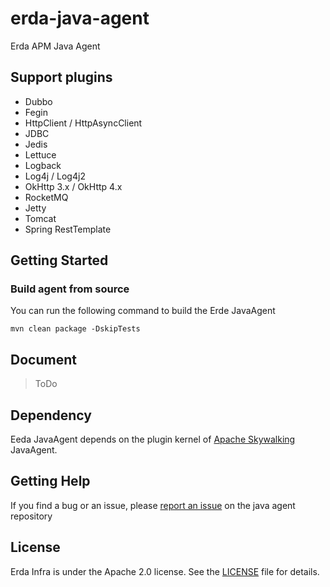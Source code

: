 # erda-java-agent
Erda APM Java Agent

## Support plugins
- Dubbo
- Fegin
- HttpClient / HttpAsyncClient
- JDBC
- Jedis
- Lettuce
- Logback
- Log4j / Log4j2
- OkHttp 3.x / OkHttp 4.x
- RocketMQ
- Jetty
- Tomcat
- Spring RestTemplate

## Getting Started
### Build agent from source

You can run the following command to build the Erde JavaAgent
```
mvn clean package -DskipTests
```


## Document
> ToDo

## Dependency
Eeda JavaAgent depends on the plugin kernel of [Apache Skywalking](https://github.com/apache/skywalking) JavaAgent.

## Getting Help

If you find a bug or an issue, please [report an issue](https://github.com/erda-project/erda-java-agent/issues/new) on the java agent repository

## License
Erda Infra is under the Apache 2.0 license. See the [LICENSE](/LICENSE) file for details.